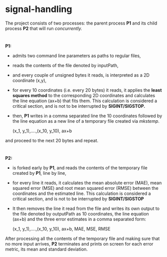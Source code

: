 # signal-handling

The project consists of two processes: the parent process **P1** and its child process **P2** that will run *concurrently.*
#
**P1:**

 - admits two command line parameters as paths to regular files,
 - reads the contents of the file denoted by inputPath, 
 - and every couple of unsigned bytes it reads, is interpreted as a 2D coordinate (x,y), 
 - for every 10 coordinates (i.e. every 20 bytes) it reads, it applies the **least squares method** to the corresponding 2D coordinates and calculates the line equation (ax+b) that fits them. This calculation is considered a critical section, and is not to be interrupted by **SIGINT/SIGSTOP.** 
 - then, **P1** writes in a comma separated line the 10 coordinates followed by the line equation as a new line of a temporary file created via *mkstemp*.

    (x_1, y_1),....,(x_10, y_10), ax+b

and proceed to the next 20 bytes and repeat.

#
**P2:** 

 - is forked early by **P1**, and reads the contents of the temporary file created by **P1**, line by line, 
 - for every line it reads, it calculates the mean absolute error (MAE), mean squared error (MSE) and root mean squared error (RMSE) between the coordinates and the estimated line. This calculation is considered a critical section, and is not to be interrupted by **SIGINT/SIGSTOP** 
 - It then removes the line it read from the file and writes its own output to the file denoted by outputPath as 10 coordinates, the line equation (ax+b) and the three error estimates in a comma separated form:

    (x_1, y_1),....,(x_10, y_10), ax+b, MAE, MSE, RMSE

After processing all the contents of the temporary file and making sure that no more input arrives, **P2** terminates and prints on screen for each error metric, its mean and standard deviation.
